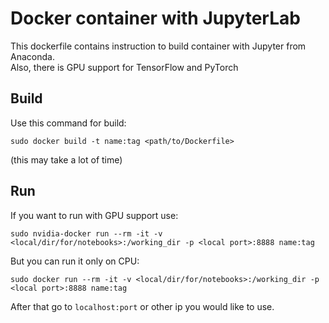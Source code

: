 # Docker container with JupyterLab

This dockerfile contains instruction to build container with Jupyter from Anaconda.  
Also, there is GPU support for TensorFlow and PyTorch

## Build
Use this command for build:
```
sudo docker build -t name:tag <path/to/Dockerfile>
```
(this may take a lot of time)

## Run
If you want to run with GPU support use:
```
sudo nvidia-docker run --rm -it -v <local/dir/for/notebooks>:/working_dir -p <local port>:8888 name:tag
```
But you can run it only on CPU:
```
sudo docker run --rm -it -v <local/dir/for/notebooks>:/working_dir -p <local port>:8888 name:tag
```
After that go to `localhost:port` or other ip you would like to use.